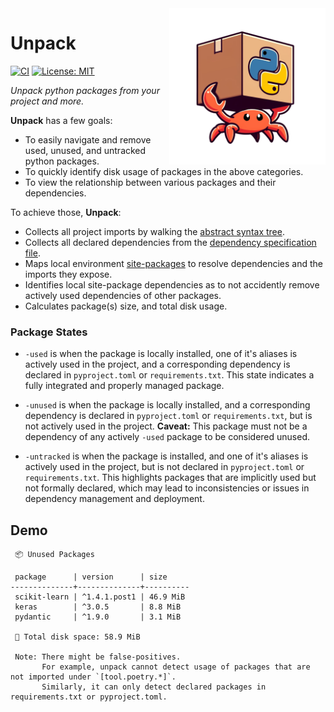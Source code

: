 <img src="https://github.com/bnkc/unpack/blob/main/logo.svg" alt="Logos logo" width="250" align="right">

# Unpack

[![CI](https://github.com/bnkc/unpack/actions/workflows/ci.yml/badge.svg?branch=main)](https://github.com/bnkc/unpack/actions/workflows/ci.yml)
[![License: MIT](https://img.shields.io/badge/License-MIT-yellow.svg)](https://opensource.org/licenses/MIT)
<!-- [![Crates.io version shield](https://img.shields.io/crates/v/logos.svg)](https://crates.io/crates/logos) -->
<!-- [![Docs](https://docs.rs/logos/badge.svg)](https://docs.rs/logos) -->

_Unpack python packages from your project and more._

**Unpack** has a few goals:

+ To easily navigate and remove used, unused, and untracked python packages.
+ To quickly identify disk usage of packages in the above categories. 
+ To view the relationship between various packages and their dependencies. 

To achieve those, **Unpack**:

+ Collects all project imports by walking the [abstract syntax tree](https://en.wikipedia.org/wiki/Abstract_syntax_tree).
+ Collects all declared dependencies from the [dependency specification file](https://peps.python.org/pep-0508/).
+ Maps local environment [site-packages](https://ffy00.github.io/blog/02-python-debian-and-the-install-locations/) to resolve dependencies and the        imports they expose.
+ Identifies local site-package dependencies as to not accidently remove actively used dependencies of other packages.
+ Calculates package(s) size, and total disk usage.

### Package States

+ `-used` is when the package is locally installed, one of it's aliases is actively used in the project, and a corresponding dependency is declared in `pyproject.toml` or `requirements.txt`. This state indicates a fully integrated and properly managed package.

+ `-unused` is when the package is locally installed, and a corresponding dependency is declared in `pyproject.toml` or `requirements.txt`, but is not actively used in the project. **Caveat:** This package must not be a dependency of any actively `-used` package to be considered unused.

+ `-untracked` is when the package is installed, and one of it's aliases is actively used in the project, but is not declared in `pyproject.toml` or `requirements.txt`. This highlights packages that are implicitly used but not formally declared, which may lead to inconsistencies or issues in dependency management and deployment.



## Demo

```
 📦 Unused Packages

 package      | version      | size     
--------------+--------------+----------
 scikit-learn | ^1.4.1.post1 | 46.9 MiB 
 keras        | ^3.0.5       | 8.8 MiB  
 pydantic     | ^1.9.0       | 3.1 MiB  

 💽 Total disk space: 58.9 MiB

 Note: There might be false-positives.
       For example, unpack cannot detect usage of packages that are not imported under `[tool.poetry.*]`.
       Similarly, it can only detect declared packages in requirements.txt or pyproject.toml.
```
<!-- 
For more examples and documentation, please refer to the
[Logos handbook](https://maciejhirsz.github.io/logos/) or the
[crate documentation](https://docs.rs/logos/latest/logos/).

## How fast?

Ridiculously fast!

```norust
test identifiers                       ... bench:         647 ns/iter (+/- 27) = 1204 MB/s
test keywords_operators_and_punctators ... bench:       2,054 ns/iter (+/- 78) = 1037 MB/s
test strings                           ... bench:         553 ns/iter (+/- 34) = 1575 MB/s
```

## Acknowledgements

+ [Pedrors](https://pedrors.pt/) for the **Logos** logo.

## Thank you

**Logos** is very much a labor of love. If you find it useful, consider
[getting me some coffee](https://github.com/sponsors/maciejhirsz). ☕

If you'd like to contribute to Logos, then consider reading the
[Contributing guide](https://maciejhirsz.github.io/logos/contributing).

## License

This code is distributed under the terms of both the MIT license
and the Apache License (Version 2.0), choose whatever works for you.

See [LICENSE-APACHE](LICENSE-APACHE) and [LICENSE-MIT](LICENSE-MIT) for details. -->
